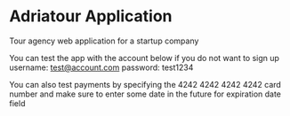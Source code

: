 # Adriatour Application

Tour agency web application for a startup company

You can test the app with the account below if you do not want to sign up
username: test@account.com
password: test1234

You can also test payments by specifying the 4242 4242 4242 4242 card number and make sure to enter some date in the future for expiration date field
